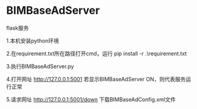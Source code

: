 # BIMBaseAdServer
flask服务


1.本机安装python环境

2.在requirement.txt所在路径打开cmd，运行 pip install -r .\requirement.txt

3.执行BIMBaseAdServer.py

4.打开网址 http://127.0.0.1:5001    若显示BIMBaseAdServer ON，则代表服务运行正常

5.请求网址 http://127.0.0.1:5001/down    下载BIMBaseAdConfig.xml文件
